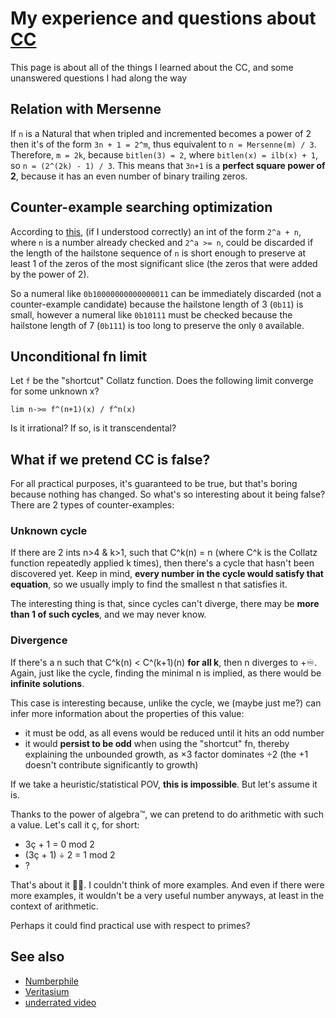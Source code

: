 # My experience and questions about [CC](https://en.wikipedia.org/wiki/Collatz_conjecture)
This page is about all of the things I learned about the CC, and some unanswered questions I had along the way

## Relation with Mersenne
If `n` is a Natural that when tripled and incremented becomes a power of 2 then it's of the form `3n + 1 = 2^m`, thus equivalent to `n = Mersenne(m) / 3`. Therefore, `m = 2k`, because `bitlen(3) = 2`, where `bitlen(x) = ilb(x) + 1`, so `n = (2^(2k) - 1) / 3`. This means that `3n+1` is a **perfect square power of 2**, because it has an even number of binary trailing zeros.

## Counter-example searching optimization
According to [this](https://math.stackexchange.com/a/2285699), (if I understood correctly) an int of the form `2^a + n`, where `n` is a number already checked and `2^a >= n`, could be discarded if the length of the hailstone sequence of `n` is short enough to preserve at least 1 of the zeros of the most significant slice (the zeros that were added by the power of 2).

So a numeral like `0b10000000000000011` can be immediately discarded (not a counter-example candidate) because the hailstone length of 3 (`0b11`) is small, however a numeral like `0b10111` must be checked because the hailstone length of 7 (`0b111`) is too long to preserve the only `0` available.

## Unconditional fn limit
Let `f` be the "shortcut" Collatz function. Does the following limit converge for some unknown x?
```
lim n->∞ f^(n+1)(x) / f^n(x)
```
Is it irrational? If so, is it transcendental?

## What if we pretend CC is false?
For all practical purposes, it's guaranteed to be true, but that's boring because nothing has changed. So what's so interesting about it being false? There are 2 types of counter-examples:

### Unknown cycle
If there are 2 ints n>4 & k>1, such that C^k(n) = n (where C^k is the Collatz function repeatedly applied k times), then there's a cycle that hasn't been discovered yet. Keep in mind, **every number in the cycle would satisfy that equation**, so we usually imply to find the smallest n that satisfies it.

The interesting thing is that, since cycles can't diverge, there may be **more than 1 of such cycles**, and we may never know.

### Divergence
If there's a n such that C^k(n) < C^(k+1)(n) **for all k**, then n diverges to +♾️. Again, just like the cycle, finding the minimal n is implied, as there would be **infinite solutions**.

This case is interesting because, unlike the cycle, we (maybe just me?) can infer more information about the properties of this value:
- it must be odd, as all evens would be reduced until it hits an odd number
- it would **persist to be odd** when using the "shortcut" fn, thereby explaining the unbounded growth, as ×3 factor dominates ÷2 (the +1 doesn't contribute significantly to growth)

If we take a heuristic/statistical POV, **this is impossible**. But let's assume it is.

Thanks to the power of algebra™, we can pretend to do arithmetic with such a value. Let's call it ç, for short:
- 3ç + 1 = 0 mod 2
- (3ç + 1) ÷ 2 = 1 mod 2
- ?

That's about it 🤷‍♂. I couldn't think of more examples. And even if there were more examples, it wouldn't be a very useful number anyways, at least in the context of arithmetic.

Perhaps it could find practical use with respect to primes?

## See also
- [Numberphile](https://youtu.be/5mFpVDpKX70)
- [Veritasium](https://youtu.be/094y1Z2wpJg)
- [underrated video](https://youtu.be/i4OTNm7bRP8)
